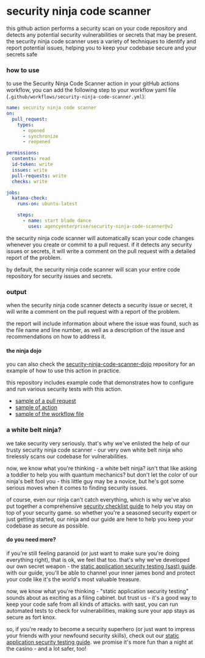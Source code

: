 # security ninja code scanner

this github action performs a security scan on your code repository and detects any potential security vulnerabilities or secrets that may be present. the security ninja code scanner uses a variety of techniques to identify and report potential issues, helping you to keep your codebase secure and your secrets safe

### how to use
to use the Security Ninja Code Scanner action in your gitHub actions workflow, you can add the following step to your workflow yaml file (`.github/workflows/security-ninja-code-scanner.yml`):

```yaml
name: security ninja code scanner
on:
  pull_request:
    types:
      - opened
      - synchronize
      - reopened

permissions:
  contents: read
  id-token: write
  issues: write
  pull-requests: write
  checks: write

jobs:
  katana-check:
    runs-on: ubuntu-latest

    steps:
      - name: start blade dance
        uses: agencyenterprise/security-ninja-code-scanner@v2
```

the security ninja code scanner will automatically scan your code changes whenever you create or commit to a pull request. if it detects any security issues or secrets, it will write a comment on the pull request with a detailed report of the problem.

by default, the security ninja code scanner will scan your entire code repository for security issues and secrets. 

### output

when the security ninja code scanner detects a security issue or secret, it will write a comment on the pull request with a report of the problem. 

the report will include information about where the issue was found, such as the file name and line number, as well as a description of the issue and recommendations on how to address it.

#### the ninja dojo

you can also check the [security-ninja-code-scanner-dojo](https://github.com/agencyenterprise/security-ninja-code-scanner-dojo) repository for an example of how to use this action in practice. 

this repository includes example code that demonstrates how to configure and run various security tests with this action.

- [sample of a pull request](https://github.com/agencyenterprise/security-ninja-code-scanner-dojo/pull/1)
- [sample of action](https://github.com/agencyenterprise/security-ninja-code-scanner-dojo/actions/runs/4421055944/jobs/7751454717)
- [sample of the workflow file](https://github.com/agencyenterprise/security-ninja-code-scanner-dojo/blob/my-buggy-pr/.github/workflows/security-ninja-code-scanner.yml)

### a white belt ninja?

we take security very seriously. that's why we've enlisted the help of our trusty security ninja code scanner - our very own white belt ninja who tirelessly scans our codebase for vulnerabilities.

now, we know what you're thinking - a white belt ninja? isn't that like asking a toddler to help you with quantum mechanics? but don't let the color of our ninja's belt fool you - this little guy may be a novice, but he's got some serious moves when it comes to finding security issues.

of course, even our ninja can't catch everything, which is why we've also put together a comprehensive [security checklist guide](https://app.gitbook.com/o/-MKgZVdiD84BirEX9cXC/s/yTDqgcPmFQjEpoU9fDJt/security/application-security-checklist) to help you stay on top of your security game. so whether you're a seasoned security expert or just getting started, our ninja and our guide are here to help you keep your codebase as secure as possible.

#### do you need more?

if you're still feeling paranoid (or just want to make sure you're doing everything right), that is ok, we feel that too. that's why we've developed our own secret weapon - the [static application security testing (sast) guide](https://app.gitbook.com/o/-MKgZVdiD84BirEX9cXC/s/yTDqgcPmFQjEpoU9fDJt/security/static-application-security-testing). with our guide, you'll be able to channel your inner james bond and protect your code like it's the world's most valuable treasure.

now, we know what you're thinking - "static application security testing" sounds about as exciting as a filing cabinet. but trust us - it's a good way to keep your code safe from all kinds of attacks. with sast, you can run automated tests to check for vulnerabilities, making sure your app stays as secure as fort knox.

so, if you're ready to become a security superhero (or just want to impress your friends with your newfound security skills), check out our [static application security testing guide](https://app.gitbook.com/o/-MKgZVdiD84BirEX9cXC/s/yTDqgcPmFQjEpoU9fDJt/security/static-application-security-testing). we promise it's more fun than a night at the casino - and a lot safer, too!
